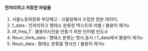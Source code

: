 #### 전처리하고 저장한 파일들
1. 서울노동위원회 부당해고 : 크롤링해서 수집한 원본 데이터.
2. f_data : 전처리하고 형태소 분류한 텍스트와 라벨 / 불용어 제거x
3. df_freq_T : 불용어사전을 만들기 위한 단어별 빈도수
4. Noun_Verb_data : 형태소 분류는 명사,동사 / f_data에서 불용어 제거o
5. Noun_data : 형태소 분류를 명사만 / 불용어 제거o

